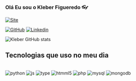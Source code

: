 ### Olá Eu sou o Kleber Figueredo 👓


[![Site](https://img.shields.io/website?label=biokleberdev.com&style=for-the-badge&url=https://kleberfdev.github.io/Bio/)](https://kleberfdev.github.io/Bio/)

[![GitHub](https://img.shields.io/badge/GitHub-100000?style=for-the-badge&logo=github&logoColor=white)]()
[![Linkedin](https://img.shields.io/badge/LinkedIn-0077B5?style=for-the-badge&logo=linkedin&logoColor=white)]()

![Kleber GitHub stats](https://github-readme-stats.vercel.app/api?username=kleberfdev&show_icons=true&theme=dracula)
<br>

## Tecnologias que uso no meu dia
<div style = "display: inline_block"></br>
    <img align= "center" alt="python" src="https://img.shields.io/badge/Python-3776AB?style=for-the-badge&logo=python&logoColor=white">
    <img align= "center" alt="js" src="https://img.shields.io/badge/JavaScript-F7DF1E?style=for-the-badge&logo=javascript&logoColor=black">
    <img align= "center" alt="type" src="https://img.shields.io/badge/TypeScript-007ACC?style=for-the-badge&logo=typescript&logoColor=white">
    <img align= "center" alt="htmml5" src="https://img.shields.io/badge/HTML5-E34F26?style=for-the-badge&logo=html5&logoColor=white">
    <img align= "center" alt="php" src="https://img.shields.io/badge/PHP-777BB4?style=for-the-badge&logo=php&logoColor=white">
    <img align= "center" alt="mysql" src="https://img.shields.io/badge/MySQL-00000F?style=for-the-badge&logo=mysql&logoColor=white">
    <img align= "center" alt="mongodb" src="https://img.shields.io/badge/MongoDB-4EA94B?style=for-the-badge&logo=mongodb&logoColor=white">

</div>
